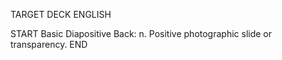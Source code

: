 TARGET DECK
ENGLISH

START
Basic
Diapositive
Back: n. Positive photographic slide or transparency.
END
